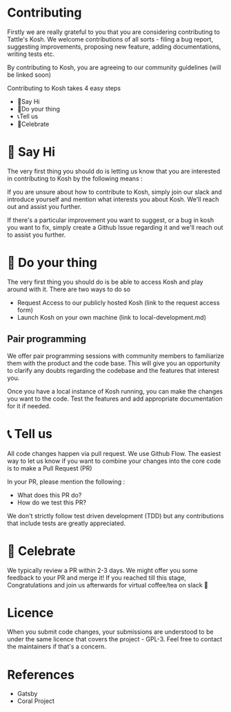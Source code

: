# Contributing

Firstly we are really grateful to you that you are considering contributing to Tattle's Kosh. We welcome contributions of all sorts - filing a bug report, suggesting improvements, proposing new feature, adding documentations, writing tests etc.

By contributing to Kosh, you are agreeing to our community guidelines (will be linked soon)

Contributing to Kosh takes 4 easy steps

- 👋Say Hi
- 🔨Do your thing
- 📞Tell us
- 🎉Celebrate

# 👋 Say Hi

The very first thing you should do is letting us know that you are interested in contributing to Kosh by the following means :

If you are unsure about how to contribute to Kosh, simply join our slack and introduce yourself and mention what interests you about Kosh. We'll reach out and assist you further.

If there's a particular improvement you want to suggest, or a bug in kosh you want to fix, simply create a Github Issue regarding it and we'll reach out to assist you further.

# 🔨 Do your thing

The very first thing you should do is be able to access Kosh and play around with it. There are two ways to do so

- Request Access to our publicly hosted Kosh (link to the request access form)
- Launch Kosh on your own machine (link to local-development.md)

## Pair programming

We offer pair programming sessions with community members to familiarize them with the product and the code base. This will give you an opportunity to clarify any doubts regarding the codebase and the features that interest you.

Once you have a local instance of Kosh running, you can make the changes you want to the code. Test the features and add appropriate documentation for it if needed.

# 📞 Tell us

All code changes happen via pull request. We use Github Flow. The easiest way to let us know if you want to combine your changes into the core code is to make a Pull Request (PR)

In your PR, please mention the following :

- What does this PR do?
- How do we test this PR?

We don't strictly follow test driven development (TDD) but any contributions that include tests are greatly appreciated.

# 🎉 Celebrate

We typically review a PR within 2-3 days. We might offer you some feedback to your PR and merge it! If you reached till this stage, Congratulations and join us afterwards for virtual coffee/tea on slack 🙂

# Licence

When you submit code changes, your submissions are understood to be under the same licence that covers the project - GPL-3. Feel free to contact the maintainers if that's a concern.

# References

- Gatsby
- Coral Project
